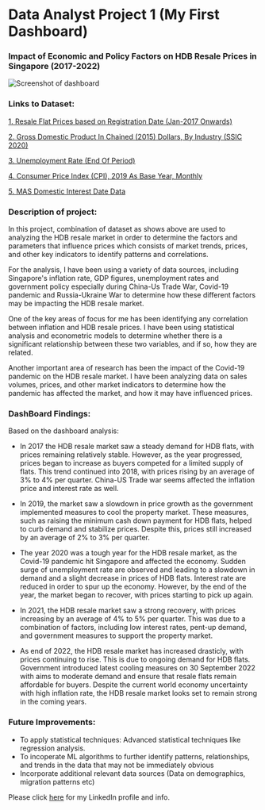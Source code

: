# Data Analyst Project 1 (My First Dashboard)
### Impact of Economic and Policy Factors on HDB Resale Prices in Singapore (2017-2022)
![Screenshot of dashboard](https://i.imgur.com/YA9I17v.png)

### Links to Dataset:
[1. Resale Flat Prices based on Registration Date (Jan-2017 Onwards)](https://data.gov.sg/dataset/resale-flat-prices)

[2. Gross Domestic Product In Chained (2015) Dollars, By Industry (SSIC 2020)](https://tablebuilder.singstat.gov.sg/table/TS/M015661)

[3. Unemployment Rate (End Of Period)](https://tablebuilder.singstat.gov.sg/table/TS/M182341)

[4. Consumer Price Index (CPI), 2019 As Base Year, Monthly](https://tablebuilder.singstat.gov.sg/table/TS/M212881)

[5. MAS Domestic Interest Date Data](https://eservices.mas.gov.sg/Statistics/dir/DomesticInterestRates.aspx)

### Description of project:

In this project, combination of dataset as shows above are used to analyzing the HDB resale market in order to determine the factors and parameters that influence prices which consists of market trends, prices, and other key indicators to identify patterns and correlations.

For the analysis, I have been using a variety of data sources, including Singapore's inflation rate, GDP figures, unemployment rates and government policy especially during China-Us Trade War, Covid-19 pandemic and Russia-Ukraine War to determine how these different factors may be impacting the HDB resale market.

One of the key areas of focus for me has been identifying any correlation between inflation and HDB resale prices. I have been using statistical analysis and econometric models to determine whether there is a significant relationship between these two variables, and if so, how they are related.

Another important area of research has been the impact of the Covid-19 pandemic on the HDB resale market. I have been analyzing data on sales volumes, prices, and other market indicators to determine how the pandemic has affected the market, and how it may have influenced prices.


### DashBoard Findings:
Based on the dashboard analysis:
- In 2017 the HDB resale market saw a steady demand for HDB flats, with prices remaining relatively stable. However, as the year progressed, prices began to increase as buyers competed for a limited supply of flats. This trend continued into 2018, with prices rising by an average of 3% to 4% per quarter. China-US Trade war seems affected the inflation price and interest rate as well.

- In 2019, the market saw a slowdown in price growth as the government implemented measures to cool the property market. These measures, such as raising the minimum cash down payment for HDB flats, helped to curb demand and stabilize prices. Despite this, prices still increased by an average of 2% to 3% per quarter.

- The year 2020 was a tough year for the HDB resale market, as the Covid-19 pandemic hit Singapore and affected the economy. Sudden surge of unemployment rate are observed and leading to a slowdown in demand and a slight decrease in prices of HDB flats. Interest rate are reduced in order to spur up the economy. However, by the end of the year, the market began to recover, with prices starting to pick up again.

- In 2021, the HDB resale market saw a strong recovery, with prices increasing by an average of 4% to 5% per quarter. This was due to a combination of factors, including low interest rates, pent-up demand, and government measures to support the property market.

- As end of 2022, the HDB resale market has increased drasticly, with prices continuing to rise. This is due to ongoing demand for HDB flats. Government introduced latest cooling measures on 30 September 2022 with aims to moderate demand and ensure that resale flats remain affordable for buyers. Despite the current world economy uncertainty with high inflation rate, the HDB resale market looks set to remain strong in the coming years.

### Future Improvements:
- To apply statistical techniques: Advanced statistical techniques like regression analysis.
- To incoperate ML algorithms to further identify patterns, relationships, and trends in the data that may not be immediately obvious
- Incorporate additional relevant data sources (Data on demographics, migration patterns etc)


Please click [here](https://www.linkedin.com/in/hongkahfoo/) for my LinkedIn profile and info.
